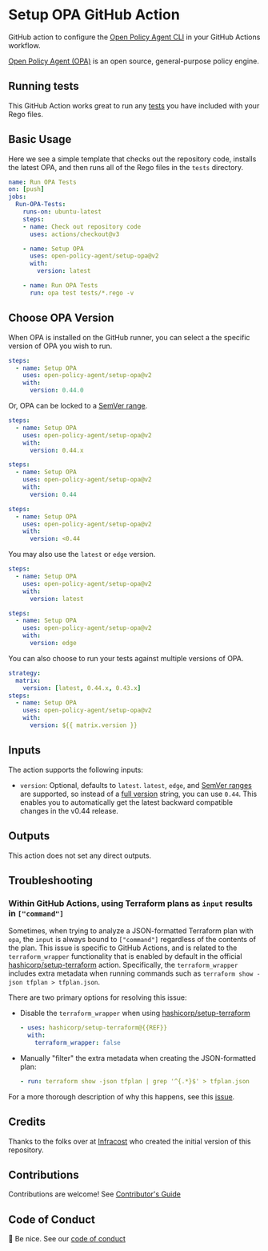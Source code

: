 # Setup OPA GitHub Action

GitHub action to configure the [Open Policy Agent CLI](https://www.openpolicyagent.org/docs/latest/cli/) in your GitHub Actions workflow.

[Open Policy Agent (OPA)](https://github.com/open-policy-agent/opa) is an open source, general-purpose policy engine.

## Running tests

This GitHub Action works great to run any [tests](https://www.openpolicyagent.org/docs/latest/policy-testing/) you have included with your Rego files.

## Basic Usage

Here we see a simple template that checks out the repository code, installs the latest OPA, and then runs all of the Rego files in the `tests` directory.

```yml
name: Run OPA Tests
on: [push]
jobs:
  Run-OPA-Tests:
    runs-on: ubuntu-latest
    steps:
    - name: Check out repository code
      uses: actions/checkout@v3

    - name: Setup OPA
      uses: open-policy-agent/setup-opa@v2
      with:
        version: latest

    - name: Run OPA Tests
      run: opa test tests/*.rego -v
```

## Choose OPA Version

When OPA is installed on the GitHub runner, you can select a the specific version of OPA you wish to run.

```yml
steps:
  - name: Setup OPA
    uses: open-policy-agent/setup-opa@v2
    with:
      version: 0.44.0
```

Or, OPA can be locked to a [SemVer range](https://www.npmjs.com/package/semver#ranges).

```yml
steps:
  - name: Setup OPA
    uses: open-policy-agent/setup-opa@v2
    with:
      version: 0.44.x
```

```yml
steps:
  - name: Setup OPA
    uses: open-policy-agent/setup-opa@v2
    with:
      version: 0.44
```

```yml
steps:
  - name: Setup OPA
    uses: open-policy-agent/setup-opa@v2
    with:
      version: <0.44
```

You may also use the `latest` or `edge` version.

```yml
steps:
  - name: Setup OPA
    uses: open-policy-agent/setup-opa@v2
    with:
      version: latest
```

```yml
steps:
  - name: Setup OPA
    uses: open-policy-agent/setup-opa@v2
    with:
      version: edge
```

You can also choose to run your tests against multiple versions of OPA.

```yml
strategy:
  matrix:
    version: [latest, 0.44.x, 0.43.x]
steps:
  - name: Setup OPA
    uses: open-policy-agent/setup-opa@v2
    with:
      version: ${{ matrix.version }}
```

## Inputs

The action supports the following inputs:

- `version`: Optional, defaults to `latest`.  `latest`, `edge`, and [SemVer ranges](https://www.npmjs.com/package/semver#ranges) are supported, so instead of a [full version](https://github.com/open-policy-agent/opa/releases) string, you can use `0.44`. This enables you to automatically get the latest backward compatible changes in the v0.44 release.

## Outputs

This action does not set any direct outputs.

## Troubleshooting

### Within GitHub Actions, using Terraform plans as `input` results in `["command"]`

Sometimes, when trying to analyze a JSON-formatted Terraform plan with `opa`,
the `input` is always bound to `["command"]` regardless of the contents of the
plan. This issue is specific to GitHub Actions, and is related to the
`terraform_wrapper` functionality that is enabled by default in the official
[hashicorp/setup-terraform](https://github.com/hashicorp/setup-terraform)
action. Specifically, the `terraform_wrapper` includes extra metadata when
running commands such as `terraform show -json tfplan > tfplan.json`.

There are two primary options for resolving this issue:

- Disable the `terraform_wrapper` when using [hashicorp/setup-terraform](https://github.com/hashicorp/setup-terraform)

  ```yaml
  - uses: hashicorp/setup-terraform@{{REF}}
    with:
      terraform_wrapper: false
  ```

- Manually "filter" the extra metadata when creating the JSON-formatted plan:

  ```yaml
  - run: terraform show -json tfplan | grep '^{.*}$' > tfplan.json
  ```

For a more thorough description of why this happens, see this
[issue](https://github.com/open-policy-agent/opa/issues/5619#issuecomment-1608245191).

## Credits

Thanks to the folks over at [Infracost](https://github.com/infracost/infracost) who created the initial version of this repository.

## Contributions
Contributions are welcome! See [Contributor's Guide](https://www.openpolicyagent.org/docs/latest/contributing/)

## Code of Conduct
👋 Be nice. See our [code of conduct](https://github.com/open-policy-agent/opa/blob/main/CODE_OF_CONDUCT.md)
